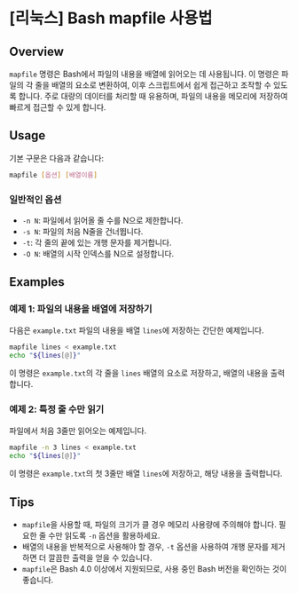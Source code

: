 # [리눅스] Bash mapfile 사용법

## Overview
`mapfile` 명령은 Bash에서 파일의 내용을 배열에 읽어오는 데 사용됩니다. 이 명령은 파일의 각 줄을 배열의 요소로 변환하여, 이후 스크립트에서 쉽게 접근하고 조작할 수 있도록 합니다. 주로 대량의 데이터를 처리할 때 유용하며, 파일의 내용을 메모리에 저장하여 빠르게 접근할 수 있게 합니다.

## Usage
기본 구문은 다음과 같습니다:

```bash
mapfile [옵션] [배열이름]
```

### 일반적인 옵션
- `-n N`: 파일에서 읽어올 줄 수를 N으로 제한합니다.
- `-s N`: 파일의 처음 N줄을 건너뜁니다.
- `-t`: 각 줄의 끝에 있는 개행 문자를 제거합니다.
- `-O N`: 배열의 시작 인덱스를 N으로 설정합니다.

## Examples

### 예제 1: 파일의 내용을 배열에 저장하기
다음은 `example.txt` 파일의 내용을 배열 `lines`에 저장하는 간단한 예제입니다.

```bash
mapfile lines < example.txt
echo "${lines[@]}"
```

이 명령은 `example.txt`의 각 줄을 `lines` 배열의 요소로 저장하고, 배열의 내용을 출력합니다.

### 예제 2: 특정 줄 수만 읽기
파일에서 처음 3줄만 읽어오는 예제입니다.

```bash
mapfile -n 3 lines < example.txt
echo "${lines[@]}"
```

이 명령은 `example.txt`의 첫 3줄만 배열 `lines`에 저장하고, 해당 내용을 출력합니다.

## Tips
- `mapfile`을 사용할 때, 파일의 크기가 클 경우 메모리 사용량에 주의해야 합니다. 필요한 줄 수만 읽도록 `-n` 옵션을 활용하세요.
- 배열의 내용을 반복적으로 사용해야 할 경우, `-t` 옵션을 사용하여 개행 문자를 제거하면 더 깔끔한 출력을 얻을 수 있습니다.
- `mapfile`은 Bash 4.0 이상에서 지원되므로, 사용 중인 Bash 버전을 확인하는 것이 좋습니다.